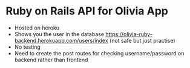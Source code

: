 # Ruby on Rails API for Olivia App

- Hosted on heroku
- Shows you the user in the database https://olivia-ruby-backend.herokuapp.com/users/index (not safe but just practise)
- No testing
- Need to create the post routes for checking username/password on backend rather than frontend 
